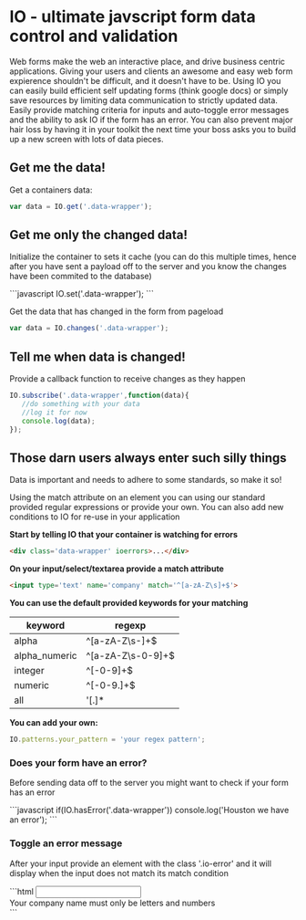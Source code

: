 <h1>IO - ultimate javscript form data control and validation</h1>

<p>Web forms make the web an interactive place, and drive business centric applications. Giving your users and
clients an awesome and easy web form expierence shouldn't be difficult, and it doesn't have to be. Using IO you
can easily build efficient self updating forms (think google docs) or simply save resources by limiting data
communication to strictly updated data. Easily provide matching criteria for inputs and auto-toggle error messages
and the ability to ask IO if the form has an error.
You can also prevent major hair loss by having it in your toolkit the next
time your boss asks you to build up a new screen with lots of data pieces.</p>

<h2>Get me the data!</h2>
<p>Get a containers data:</p>

```javascript
var data = IO.get('.data-wrapper');
```

<h2>Get me only the changed data!</h2>
<p>Initialize the container to sets it cache (you can do this multiple times, hence after you have sent a payload
off to the server and you know the changes have been commited to the database)</p>
```javascript
IO.set('.data-wrapper');
```
<p>Get the data that has changed in the form from pageload</p>

```javascript
var data = IO.changes('.data-wrapper');
```

<h2>Tell me when data is changed!</h2>
<p>Provide a callback function to receive changes as they happen</p>

```javascript
IO.subscribe('.data-wrapper',function(data){
   //do something with your data
   //log it for now
   console.log(data);
});
```

<h2>Those darn users always enter such silly things</h2>
<p>Data is important and needs to adhere to some standards, so make it so!</p>
<p>Using the match attribute on an element you can using our standard provided regular expressions or provide your
own. You can also add new conditions to IO for re-use in your application</p>

<b>Start by telling IO that your container is watching for errors</b>
```html
<div class='data-wrapper' ioerrors>...</div>
```

<b>On your input/select/textarea provide a match attribute</b>
```html
<input type='text' name='company' match='^[a-zA-Z\s]+$'>
```

<b>You can use the default provided keywords for your matching</b>

keyword | regexp
------- | ---------
alpha|^[a-zA-Z\s\-]+$
alpha_numeric|^[a-zA-Z\s\-0-9]+$
integer|^[\-0-9]+$
numeric|^[\-0-9\.]+$
all|'[.]*

<b>You can add your own:</b>
```javascript
IO.patterns.your_pattern = 'your regex pattern';
```

<h3>Does your form have an error?</h3>
<p>Before sending data off to the server you might want to check if your form has an error</p>
```javascript
if(IO.hasError('.data-wrapper'))
    console.log('Houston we have an error');
```

<h3>Toggle an error message</h3>
<p>After your input provide an element with the class '.io-error' and it will display when the input does not match
its match condition</p>
```html
<input type='text' name='company' pattern='alpha_numeric'>
<div class='io-error'>Your company name must only be letters and numbers</div>
```
